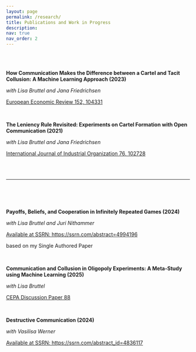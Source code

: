 ```yaml
---
layout: page
permalink: /research/
title: Publications and Work in Progress
description: 
nav: true
nav_order: 2
---
```


<!-- _pages/publications.md -->
<div class="publications">

<br>

<br>


<p><strong>How Communication Makes the Difference between a Cartel and Tacit Collusion: A Machine Learning Approach (2023)</strong></p>
<p><em>with Lisa Bruttel and Jana Friedrichsen</em></p>

<p><a href="https://www.sciencedirect.com/science/article/pii/S0014292122002112">European Economic Review 152, 104331</a></p>

<!-- <p><em>This paper sheds new light on the role of communication for cartel formation. Using machine learning to evaluate free-form chat communication among firms in a laboratory experiment, we identify typical communication patterns for both explicit cartel formation and indirect attempts to collude tacitly. We document that firms are less likely to communicate explicitly about price fixing and more likely to use indirect messages when sanctioning institutions are present. This effect of sanctions on communication reinforces the direct cartel-deterring effect of sanctions as collusion is more difficult to reach and sustain without an explicit agreement. Indirect messages have no, or even a negative, effect on prices.</em></p> -->

<br>

<p><strong>The Leniency Rule Revisited: Experiments on Cartel Formation with Open Communication (2021)</strong></p>
<p><em>with Lisa Bruttel and Jana Friedrichsen</em></p>

<p><a href="https://www.sciencedirect.com/science/article/pii/S0014292122002112">International Journal of Industrial Organization 76, 102728</a></p>

<!-- <p><em>The experimental literature on antitrust enforcement provides robust evidence that communication plays an important role for the formation and stability of cartels. We extend these studies through a design that distinguishes between innocuous communication and communication about a cartel, sanctioning only the latter. To this aim, we introduce a participant in the role of the competition authority, who is properly incentivized to judge the communication content and price setting behavior of the firms. Using this novel design, we revisit the question whether a leniency rule successfully destabilizes cartels. In contrast to existing experimental studies, we find that a leniency rule does not affect cartelization. We discuss potential explanations for this contrasting result.</em></p> -->

<br>

<br>

<hr>

<br>

<br>

<br>


<p><strong>Payoffs, Beliefs, and Cooperation in Infinitely Repeated Games (2024)</strong></p>
<p><em>with Lisa Bruttel and Juri Nithammer</em></p>

<p><a href="https://papers.ssrn.com/sol3/papers.cfm?abstract_id=4994196">Available at SSRN: https://ssrn.com/abstract=4994196</a></p>

<p>based on my Single Authored Paper</p>
<!-- <p>Under Review at the <em>Journal of Political Economy</em></p> -->

<br>

<p><strong>Communication and Collusion in Oligopoly Experiments: A Meta-Study using Machine Learning (2025)</strong></p>
<p><em>with Lisa Bruttel</em></p>

<p><a href="https://publishup.uni-potsdam.de/opus4-ubp/frontdoor/deliver/index/docId/68013/file/cepa88.pdf">CEPA Discussion Paper 88 </a></p>

<br>


<p><strong>Destructive Communication (2024)</strong></p>
<p><em>with Vasilisa Werner</em></p>

<p><a href="https://papers.ssrn.com/sol3/papers.cfm?abstract_id=4836117">Available at SSRN: https://ssrn.com/abstract_id=4836117</a></p>


<br>


</div>

